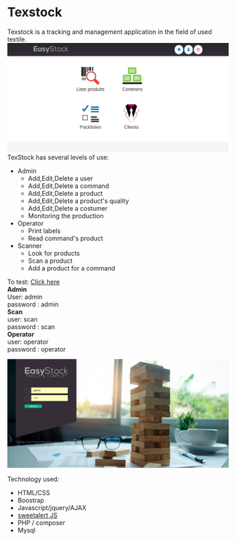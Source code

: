 # Texstock

Texstock is a tracking and management application in the field of used textile.
![Admin Home](homepage.png)
TexStock has several levels of use:  
* Admin
    - Add,Edit,Delete a user
    - Add,Edit,Delete a command
    - Add,Edit,Delete a product
    - Add,Edit,Delete a product's quality
    - Add,Edit,Delete a costumer
    - Monitoring the production
* Operator
    - Print labels
    - Read command's product
* Scanner
    - Look for products
    - Scan a product 
    - Add a product for a command 
 
To test:  [Click here](http://texstock.cloud/projet/11/homepage.php)  
**Admin**  
User: admin  
password : admin  
**Scan**  
user: scan  
password : scan  
**Operator**  
user: operator  
password : operator  

![Login page](loginpage.png)

Technology used:
- HTML/CSS
- Boostrap
- Javascript/jquery/AJAX
- [sweetalert JS](https://sweetalert.js.org)
- PHP / composer
- Mysql
